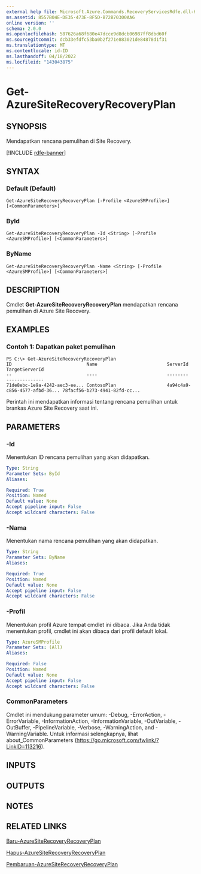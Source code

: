 ```yaml
---
external help file: Microsoft.Azure.Commands.RecoveryServicesRdfe.dll-Help.xml
ms.assetid: 8557B04E-DE35-473E-8F5D-B72B70300AA6
online version: ''
schema: 2.0.0
ms.openlocfilehash: 587626a68f680e47dcce9d8dcb06987ff8dbd60f
ms.sourcegitcommit: dcb33efdfc53ba0b2f271e883021de84878d1f31
ms.translationtype: MT
ms.contentlocale: id-ID
ms.lasthandoff: 04/18/2022
ms.locfileid: "143043875"
---
```

# Get-AzureSiteRecoveryRecoveryPlan

## SYNOPSIS
Mendapatkan rencana pemulihan di Site Recovery.

[!INCLUDE [rdfe-banner](../../includes/rdfe-banner.md)]

## SYNTAX

### Default (Default)
```
Get-AzureSiteRecoveryRecoveryPlan [-Profile <AzureSMProfile>] [<CommonParameters>]
```

### ById
```
Get-AzureSiteRecoveryRecoveryPlan -Id <String> [-Profile <AzureSMProfile>] [<CommonParameters>]
```

### ByName
```
Get-AzureSiteRecoveryRecoveryPlan -Name <String> [-Profile <AzureSMProfile>] [<CommonParameters>]
```

## DESCRIPTION
Cmdlet **Get-AzureSiteRecoveryRecoveryPlan** mendapatkan rencana pemulihan di Azure Site Recovery.

## EXAMPLES

### Contoh 1: Dapatkan paket pemulihan
```
PS C:\> Get-AzureSiteRecoveryRecoveryPlan
ID                            Name                          ServerId                      TargetServerId
--                            ----                          --------                      --------------
71de8ebc-1e9a-4242-aec3-ee... ContosoPlan                   4a94c4a9-c856-4577-afbd-36... 78facf56-b273-4941-82fd-cc...
```

Perintah ini mendapatkan informasi tentang rencana pemulihan untuk brankas Azure Site Recovery saat ini.

## PARAMETERS

### -Id
Menentukan ID rencana pemulihan yang akan didapatkan.

```yaml
Type: String
Parameter Sets: ById
Aliases: 

Required: True
Position: Named
Default value: None
Accept pipeline input: False
Accept wildcard characters: False
```

### -Nama
Menentukan nama rencana pemulihan yang akan didapatkan.

```yaml
Type: String
Parameter Sets: ByName
Aliases: 

Required: True
Position: Named
Default value: None
Accept pipeline input: False
Accept wildcard characters: False
```

### -Profil
Menentukan profil Azure tempat cmdlet ini dibaca.
Jika Anda tidak menentukan profil, cmdlet ini akan dibaca dari profil default lokal.

```yaml
Type: AzureSMProfile
Parameter Sets: (All)
Aliases: 

Required: False
Position: Named
Default value: None
Accept pipeline input: False
Accept wildcard characters: False
```

### CommonParameters
Cmdlet ini mendukung parameter umum: -Debug, -ErrorAction, -ErrorVariable, -InformationAction, -InformationVariable, -OutVariable, -OutBuffer, -PipelineVariable, -Verbose, -WarningAction, and -WarningVariable. Untuk informasi selengkapnya, lihat about_CommonParameters (https://go.microsoft.com/fwlink/?LinkID=113216).

## INPUTS

## OUTPUTS

## NOTES

## RELATED LINKS

[Baru-AzureSiteRecoveryRecoveryPlan](./New-AzureSiteRecoveryRecoveryPlan.md)

[Hapus-AzureSiteRecoveryRecoveryPlan](./Remove-AzureSiteRecoveryRecoveryPlan.md)

[Pembaruan-AzureSiteRecoveryRecoveryPlan](./Update-AzureSiteRecoveryRecoveryPlan.md)


